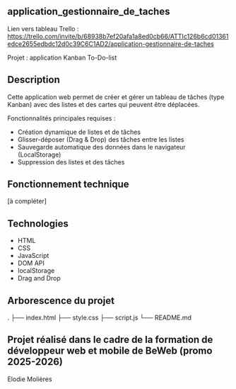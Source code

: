 ## application_gestionnaire_de_taches

Lien vers tableau Trello : https://trello.com/invite/b/68938b7ef20afa1a8ed0cb66/ATTIc126b6cd01361edce2655edbdc12d0c39C6C1AD2/application-gestionnaire-de-taches

Projet : application Kanban To-Do-list

## Description

Cette application web permet de créer et gérer un tableau de tâches (type Kanban) avec des listes et des cartes qui peuvent être déplacées.

Fonctionnalités principales requises :

- Création dynamique de listes et de tâches
- Glisser-déposer (Drag & Drop) des tâches entre les listes
- Sauvegarde automatique des données dans le navigateur (LocalStorage)
- Suppression des listes et des tâches

## Fonctionnement technique

[à compléter]

## Technologies

- HTML
- CSS
- JavaScript
- DOM API
- localStorage
- Drag and Drop

## Arborescence du projet

.
├── index.html
├── style.css
├── script.js
└── README.md

## Projet réalisé dans le cadre de la formation de développeur web et mobile de BeWeb (promo 2025-2026)

Elodie Molières
